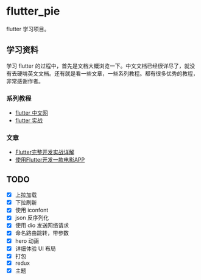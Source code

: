 # flutter_pie

flutter 学习项目。

## 学习资料

学习 flutter 的过程中，首先是文档大概浏览一下。中文文档已经很详尽了，就没有去硬啃英文文档。还有就是看一些文章，一些系列教程。都有很多优秀的教程，非常感谢作者。

### 系列教程

- [flutter 中文网](https://flutterchina.club/)
- [flutter 实战](https://book.flutterchina.club/)

### 文章
- [Flutter完整开发实战详解](https://github.com/CarGuo/GSYGithubAppFlutter)
- [使用Flutter开发一款电影APP](https://juejin.im/post/5d31ea42f265da1bbe5e3ea7)


## TODO

- [x] 上拉加载
- [x] 下拉刷新
- [x] 使用 iconfont
- [x] json 反序列化
- [x] 使用 dio 发送网络请求
- [x] 命名路由跳转，带参数
- [x] hero 动画
- [x] 详细体验 UI 布局
- [x] 打包
- [x] redux
- [x] 主题
